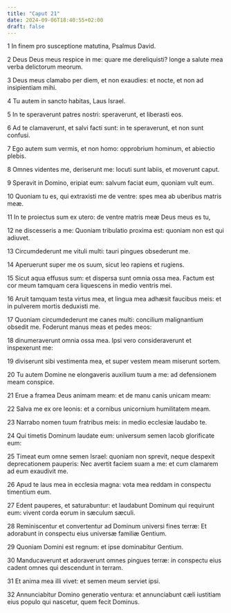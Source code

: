 ```yaml
---
title: "Caput 21"
date: 2024-09-06T18:40:55+02:00
draft: false
---
```




1 In finem pro susceptione matutina, Psalmus David.

2 Deus Deus meus respice in me: quare me dereliquisti? longe a salute mea verba delictorum meorum.

3 Deus meus clamabo per diem, et non exaudies: et nocte, et non ad insipientiam mihi.

4 Tu autem in sancto habitas, Laus Israel.

5 In te speraverunt patres nostri: speraverunt, et liberasti eos.

6 Ad te clamaverunt, et salvi facti sunt: in te speraverunt, et non sunt confusi.

7 Ego autem sum vermis, et non homo: opprobrium hominum, et abiectio plebis.

8 Omnes videntes me, deriserunt me: locuti sunt labiis, et moverunt caput.

9 Speravit in Domino, eripiat eum: salvum faciat eum, quoniam vult eum.

10 Quoniam tu es, qui extraxisti me de ventre: spes mea ab uberibus matris meæ.

11 In te proiectus sum ex utero: de ventre matris meæ Deus meus es tu,

12 ne discesseris a me: Quoniam tribulatio proxima est: quoniam non est qui adiuvet.

13 Circumdederunt me vituli multi: tauri pingues obsederunt me.

14 Aperuerunt super me os suum, sicut leo rapiens et rugiens.

15 Sicut aqua effusus sum: et dispersa sunt omnia ossa mea. Factum est cor meum tamquam cera liquescens in medio ventris mei.

16 Aruit tamquam testa virtus mea, et lingua mea adhæsit faucibus meis: et in pulverem mortis deduxisti me.

17 Quoniam circumdederunt me canes multi: concilium malignantium obsedit me. Foderunt manus meas et pedes meos:

18 dinumeraverunt omnia ossa mea. Ipsi vero consideraverunt et inspexerunt me:

19 diviserunt sibi vestimenta mea, et super vestem meam miserunt sortem.

20 Tu autem Domine ne elongaveris auxilium tuum a me: ad defensionem meam conspice.

21 Erue a framea Deus animam meam: et de manu canis unicam meam:

22 Salva me ex ore leonis: et a cornibus unicornium humilitatem meam.

23 Narrabo nomen tuum fratribus meis: in medio ecclesiæ laudabo te.

24 Qui timetis Dominum laudate eum: universum semen Iacob glorificate eum:

25 Timeat eum omne semen Israel: quoniam non sprevit, neque despexit deprecationem pauperis: Nec avertit faciem suam a me: et cum clamarem ad eum exaudivit me.

26 Apud te laus mea in ecclesia magna: vota mea reddam in conspectu timentium eum.

27 Edent pauperes, et saturabuntur: et laudabunt Dominum qui requirunt eum: vivent corda eorum in sæculum sæculi.

28 Reminiscentur et convertentur ad Dominum universi fines terræ: Et adorabunt in conspectu eius universæ familiæ Gentium.

29 Quoniam Domini est regnum: et ipse dominabitur Gentium.

30 Manducaverunt et adoraverunt omnes pingues terræ: in conspectu eius cadent omnes qui descendunt in terram.

31 Et anima mea illi vivet: et semen meum serviet ipsi.

32 Annunciabitur Domino generatio ventura: et annunciabunt cæli iustitiam eius populo qui nascetur, quem fecit Dominus.

